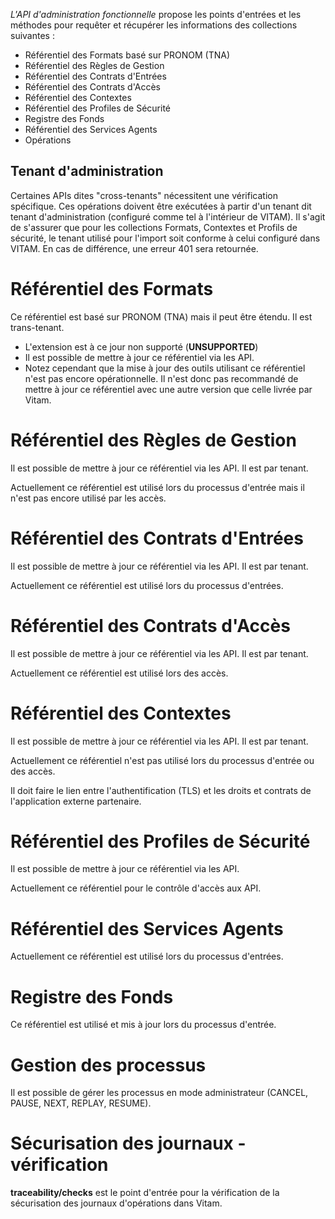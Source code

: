 *L'API d'administration fonctionnelle* propose les points d'entrées et les méthodes pour requêter et récupérer les informations des collections suivantes :

- Référentiel des Formats basé sur PRONOM (TNA)
- Référentiel des Règles de Gestion
- Référentiel des Contrats d'Entrées
- Référentiel des Contrats d'Accès
- Référentiel des Contextes
- Référentiel des Profiles de Sécurité
- Registre des Fonds
- Référentiel des Services Agents
- Opérations

## Tenant d'administration

Certaines APIs dites "cross-tenants" nécessitent une vérification spécifique.
Ces opérations doivent être exécutées à partir d'un tenant dit tenant d'administration (configuré comme tel à l'intérieur de VITAM).
Il s'agit de s'assurer que pour les collections Formats, Contextes et Profils de sécurité, le tenant utilisé pour l'import soit conforme à celui configuré dans VITAM.
En cas de différence, une erreur 401 sera retournée.


# Référentiel des Formats

Ce référentiel est basé sur PRONOM (TNA) mais il peut être étendu. Il est trans-tenant.
- L'extension est à ce jour non supporté (**UNSUPPORTED**)
- Il est possible de mettre à jour ce référentiel via les API.
- Notez cependant que la mise à jour des outils utilisant ce référentiel n'est pas encore opérationnelle. Il n'est donc pas recommandé de mettre à jour ce référentiel avec une autre version que celle livrée par Vitam.

# Référentiel des Règles de Gestion

Il est possible de mettre à jour ce référentiel via les API. Il est par tenant.

Actuellement ce référentiel est utilisé lors du processus d'entrée mais il n'est pas encore utilisé par les accès.

# Référentiel des Contrats d'Entrées

Il est possible de mettre à jour ce référentiel via les API. Il est par tenant.

Actuellement ce référentiel est utilisé lors du processus d'entrées.

# Référentiel des Contrats d'Accès

Il est possible de mettre à jour ce référentiel via les API. Il est par tenant.

Actuellement ce référentiel est utilisé lors des accès.

# Référentiel des Contextes

Il est possible de mettre à jour ce référentiel via les API. Il est par tenant.

Actuellement ce référentiel n'est pas utilisé lors du processus d'entrée ou des accès.

Il doit faire le lien entre l'authentification (TLS) et les droits et contrats de l'application externe partenaire.

# Référentiel des Profiles de Sécurité

Il est possible de mettre à jour ce référentiel via les API.

Actuellement ce référentiel pour le contrôle d'accès aux API.

# Référentiel des Services Agents

Actuellement ce référentiel est utilisé lors du processus d'entrées.

# Registre des Fonds

Ce référentiel est utilisé et mis à jour lors du processus d'entrée.

# Gestion des processus

Il est possible de gérer les processus en mode administrateur (CANCEL, PAUSE, NEXT, REPLAY, RESUME).

# Sécurisation des journaux - vérification

**traceability/checks** est le point d'entrée pour la vérification de la sécurisation des journaux d'opérations dans Vitam.
